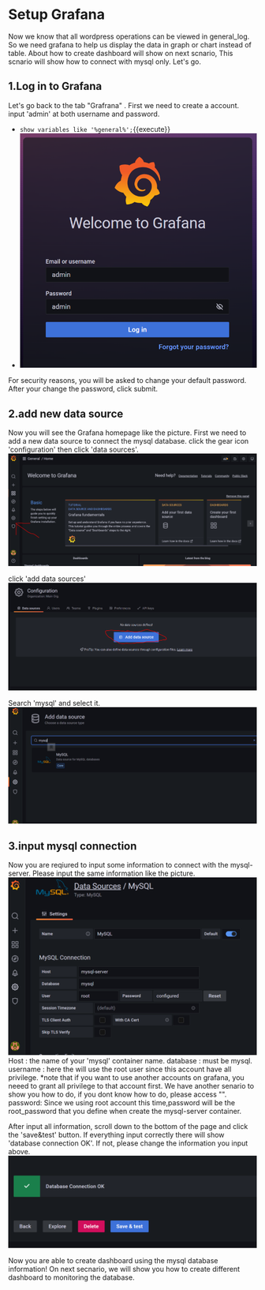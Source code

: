 # Setup Grafana
Now we know that all wordpress operations can be viewed in general_log. So we need grafana to help us display the data in graph or chart instead of table. About how to create dashboard will show on next scnario, This scnario will show how to connect with mysql only. Let's go.

## 1.Log in to Grafana
Let's go back to the tab "Grafrana" . First we need to create a account. input 'admin' at both username and password.
- `show variables like '%general%';`{{execute}}
- ![Alt text](https://raw.githubusercontent.com/KuroP1/katacoda-scenarios/main/Grafana/images/step%203-1.PNG "a title")

For security reasons, you will be asked to change your default password.
After your change the password, click submit.

## 2.add new data source
Now you will see the Grafana homepage like the picture. First we need to add a new data source to connect the mysql database. click the gear icon 'configuration' then click 'data sources'.
![Alt text](https://raw.githubusercontent.com/KuroP1/katacoda-scenarios/main/Grafana/images/step%203-2.PNG "a title")

click 'add data sources'
![Alt text](https://raw.githubusercontent.com/KuroP1/katacoda-scenarios/main/Grafana/images/step%203-3.PNG "a title")

Search 'mysql' and select it.
![Alt text](https://raw.githubusercontent.com/KuroP1/katacoda-scenarios/main/Grafana/images/step%203-4.PNG "a title")

## 3.input mysql connection
Now you are reqiured to input some information to connect with the mysql-server. Please input the same information like the picture. 
![Alt text](https://raw.githubusercontent.com/KuroP1/katacoda-scenarios/main/Grafana/images/step%203-5.PNG "a title")
Host : the name of your 'mysql' container name.
database : must be mysql.
username : here the will use the root user since this account have all privilege.
*note that if you want to use another accounts on grafana, you neeed to grant all privilege to that account first. We have another senario to show you how to do, if you dont know how to do, please access "".
password: Since we using root account this time,password will be the root_password that you define when create the mysql-server container.

After input all information, scroll down to the bottom of the page and click the 'save&test' button. If everything input correctly there will show 'database connection OK'. If not, please change the information you input above.
![Alt text](https://raw.githubusercontent.com/KuroP1/katacoda-scenarios/main/Grafana/images/step%203-6.PNG "a title")


Now you are able to create dashboard using the mysql database information! On next secnario, we will show you how to create different dashboard to monitoring the database.

